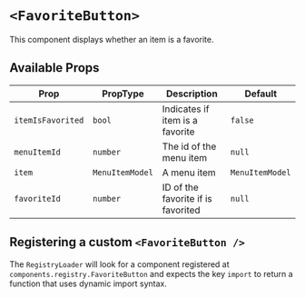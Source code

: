 # `<FavoriteButton>`

This component displays whether an item is a favorite.

## Available Props

| Prop              | PropType        | Description                        | Default         |
| ----------------- | --------------- | ---------------------------------- | --------------- |
| `itemIsFavorited` | `bool`          | Indicates if item is a favorite    | `false`         |
| `menuItemId`      | `number`        | The id of the menu item            | `null`          |
| `item`            | `MenuItemModel` | A menu item                        | `MenuItemModel` |
| `favoriteId`      | `number`        | ID of the favorite if is favorited | `null`          |

## Registering a custom `<FavoriteButton />`

The `RegistryLoader` will look for a component registered at `components.registry.FavoriteButton` and expects the key `import` to return a function that uses dynamic import syntax.
